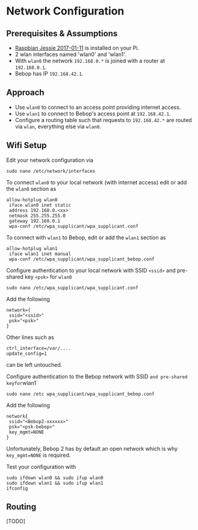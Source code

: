 # Network Configuration

## Prerequisites & Assumptions

* [Raspbian Jessie 2017-01-11](https://www.raspberrypi.org/downloads/raspbian/) is installed on your Pi.
* 2 wlan interfaces named 'wlan0' and 'wlan1'.
* With `wlan0` the network `192.168.0.*` is joined with a router at `192.168.0.1`.
* Bebop has IP `192.168.42.1`.

## Approach

* Use `wlan0` to connect to an access point providing internet access.
* Use `wlan1` to connect to Bebop's access point at `192.168.42.1`.
* Configure a routing table such that requests to `192.168.42.*` are routed via `wlan`, everything else via `wlan0`.

## Wifi Setup

Edit your network configuration via
```
sudo nano /etc/network/interfaces
```

To connect `wlan0` to your local network (with internet access) edit or add the `wlan0` section as
```
allow-hotplug wlan0
 iface wlan0 inet static
 address 192.168.0.<xx>
 netmask 255.255.255.0
 gateway 192.168.0.1
 wpa-conf /etc/wpa_supplicant/wpa_supplicant.conf
```

To connect with `wlan1` to Bebop, edit or add the `wlan1` section as
```
allow-hotplug wlan1
 iface wlan1 inet manual
 wpa-conf /etc/wpa_supplicant/wpa_supplicant_bebop.conf
```

Configure authentication to your local network with SSID `<ssid>` and pre-shared key `<psk>` for `wlan0`
```
sudo nano /etc/wpa_supplicant/wpa_supplicant.conf
```
Add the following
```
network={
 ssid="<ssid>"
 psk="<psk>"
}
```
Other lines such as
```
ctrl_interface=/var/....
update_config=1
```
can be left untouched.

Configure authentication to the Bebop network with SSID <Bebop2-xxxxxx>` and pre-shared key `<psk-bebop>` for `wlan1`
```
sudo nano /etc wpa_supplicant/wpa_supplicant_bebop.conf
```
Add the following
```
network{
 ssid="<Bebop2-xxxxxx>"
 psk="<psk-bebop>"
 key_mgmt=NONE
}
```
Unfortunately, Bebop 2 has by default an open network which is why `key_mgmt=NONE` is required.

Test your configuration with
```
sudo ifdown wlan0 && sudo ifup wlan0
sudo ifdown wlan1 && sudo ifup wlan1
ifconfig
```
## Routing

[TODO]
